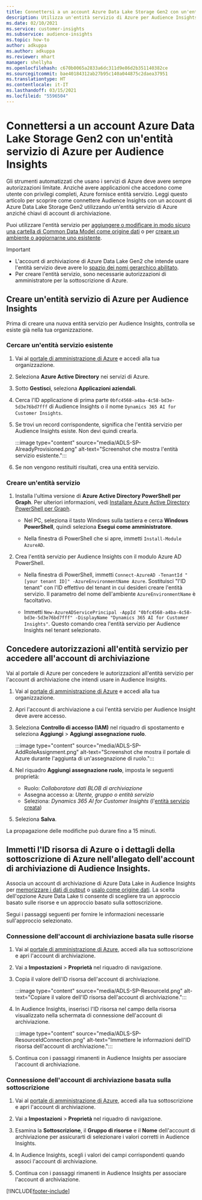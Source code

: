 ```yaml
---
title: Connettersi a un account Azure Data Lake Storage Gen2 con un'entità servizio
description: Utilizza un'entità servizio di Azure per Audience Insights per connetterti al tuo data lake quando lo associ a Audience Insights.
ms.date: 02/10/2021
ms.service: customer-insights
ms.subservice: audience-insights
ms.topic: how-to
author: adkuppa
ms.author: adkuppa
ms.reviewer: mhart
manager: shellyha
ms.openlocfilehash: c670b0065a2833a6dc311d9e86d2b351140382ce
ms.sourcegitcommit: bae40184312ab27b95c140a044875c2daea37951
ms.translationtype: HT
ms.contentlocale: it-IT
ms.lasthandoff: 03/15/2021
ms.locfileid: "5596504"
---
```

# <a name="connect-to-an-azure-data-lake-storage-gen2-account-with-an-azure-service-principal-for-audience-insights"></a>Connettersi a un account Azure Data Lake Storage Gen2 con un'entità servizio di Azure per Audience Insights

Gli strumenti automatizzati che usano i servizi di Azure deve avere sempre autorizzazioni limitate. Anziché avere applicazioni che accedono come utente con privilegi completi, Azure fornisce entità servizio. Leggi questo articolo per scoprire come connettere Audience Insights con un account di Azure Data Lake Storage Gen2 utilizzando un'entità servizio di Azure anziché chiavi di account di archiviazione. 

Puoi utilizzare l'entità servizio per [aggiungere o modificare in modo sicuro una cartella di Common Data Model come origine dati](connect-common-data-model.md) o per [creare un ambiente o aggiornarne uno esistente](manage-environments.md#create-an-environment-in-an-existing-organization).

> [!IMPORTANT]
> - L'account di archiviazione di Azure Data Lake Gen2 che intende usare l'entità servizio deve avere lo [spazio dei nomi gerarchico abilitato](/azure/storage/blobs/data-lake-storage-namespace).
> - Per creare l'entità servizio, sono necessarie autorizzazioni di amministratore per la sottoscrizione di Azure.

## <a name="create-azure-service-principal-for-audience-insights"></a>Creare un'entità servizio di Azure per Audience Insights

Prima di creare una nuova entità servizio per Audience Insights, controlla se esiste già nella tua organizzazione.

### <a name="look-for-an-existing-service-principal"></a>Cercare un'entità servizio esistente

1. Vai al [portale di amministrazione di Azure](https://portal.azure.com) e accedi alla tua organizzazione.

2. Seleziona **Azure Active Directory** nei servizi di Azure.

3. Sotto **Gestisci**, seleziona **Applicazioni aziendali**.

4. Cerca l'ID applicazione di prima parte `0bfc4568-a4ba-4c58-bd3e-5d3e76bd7fff` di Audience Insights o il nome `Dynamics 365 AI for Customer Insights`.

5. Se trovi un record corrispondente, significa che l'entità servizio per Audience Insights esiste. Non devi quindi crearla.
   
   :::image type="content" source="media/ADLS-SP-AlreadyProvisioned.png" alt-text="Screenshot che mostra l'entità servizio esistente.":::
   
6. Se non vengono restituiti risultati, crea una entità servizio.

### <a name="create-a-new-service-principal"></a>Creare un'entità servizio

1. Installa l'ultima versione di **Azure Active Directory PowerShell per Graph**. Per ulteriori informazioni, vedi [Installare Azure Active Directory PowerShell per Graph](/powershell/azure/active-directory/install-adv2).
   - Nel PC, seleziona il tasto Windows sulla tastiera e cerca **Windows PowerShell**, quindi seleziona **Esegui come amministratore**.
   
   - Nella finestra di PowerShell che si apre, immetti `Install-Module AzureAD`.

2. Crea l'entità servizio per Audience Insights con il modulo Azure AD PowerShell.
   - Nella finestra di PowerShell, immetti `Connect-AzureAD -TenantId "[your tenant ID]" -AzureEnvironmentName Azure`. Sostituisci "l'ID tenant" con l'ID effettivo del tenant in cui desideri creare l'entità servizio. Il parametro del nome dell'ambiente `AzureEnvironmentName` è facoltativo.
  
   - Immetti `New-AzureADServicePrincipal -AppId "0bfc4568-a4ba-4c58-bd3e-5d3e76bd7fff" -DisplayName "Dynamics 365 AI for Customer Insights"`. Questo comando crea l'entità servizio per Audience Insights nel tenant selezionato.  

## <a name="grant-permissions-to-the-service-principal-to-access-the-storage-account"></a>Concedere autorizzazioni all'entità servizio per accedere all'account di archiviazione

Vai al portale di Azure per concedere le autorizzazioni all'entità servizio per l'account di archiviazione che intendi usare in Audience Insights.

1. Vai al [portale di amministrazione di Azure](https://portal.azure.com) e accedi alla tua organizzazione.

1. Apri l'account di archiviazione a cui l'entità servizio per Audience Insight deve avere accesso.

1. Seleziona **Controllo di accesso (IAM)** nel riquadro di spostamento e seleziona **Aggiungi** > **Aggiungi assegnazione ruolo**.
   
   :::image type="content" source="media/ADLS-SP-AddRoleAssignment.png" alt-text="Screenshot che mostra il portale di Azure durante l'aggiunta di un'assegnazione di ruolo.":::
   
1. Nel riquadro **Aggiungi assegnazione ruolo**, imposta le seguenti proprietà:
   - Ruolo: *Collaboratore dati BLOB di archiviazione*
   - Assegna accesso a: *Utente, gruppo o entità servizio*
   - Seleziona: *Dynamics 365 AI for Customer Insights* (l'[entità servizio creata](#create-a-new-service-principal))

1.  Seleziona **Salva**.

La propagazione delle modifiche può durare fino a 15 minuti.

## <a name="enter-the-azure-resource-id-or-the-azure-subscription-details-in-the-storage-account-attachment-to-audience-insights"></a>Immetti l'ID risorsa di Azure o i dettagli della sottoscrizione di Azure nell'allegato dell'account di archiviazione di Audience Insights.

Associa un account di archiviazione di Azure Data Lake in Audience Insights per [memorizzare i dati di output](manage-environments.md) o [usalo come origine dati](connect-common-data-service-lake.md). La scelta dell'opzione Azure Data Lake ti consente di scegliere tra un approccio basato sulle risorse e un approccio basato sulla sottoscrizione.

Segui i passaggi seguenti per fornire le informazioni necessarie sull'approccio selezionato.

### <a name="resource-based-storage-account-connection"></a>Connessione dell'account di archiviazione basata sulle risorse

1. Vai al [portale di amministrazione di Azure](https://portal.azure.com), accedi alla tua sottoscrizione e apri l'account di archiviazione.

1. Vai a **Impostazioni** > **Proprietà** nel riquadro di navigazione.

1. Copia il valore dell'ID risorsa dell'account di archiviazione.

   :::image type="content" source="media/ADLS-SP-ResourceId.png" alt-text="Copiare il valore dell'ID risorsa dell'account di archiviazione.":::

1. In Audience Insights, inserisci l'ID risorsa nel campo della risorsa visualizzato nella schermata di connessione dell'account di archiviazione.

   :::image type="content" source="media/ADLS-SP-ResourceIdConnection.png" alt-text="Immettere le informazioni dell'ID risorsa dell'account di archiviazione.":::   
   
1. Continua con i passaggi rimanenti in Audience Insights per associare l'account di archiviazione.

### <a name="subscription-based-storage-account-connection"></a>Connessione dell'account di archiviazione basata sulla sottoscrizione

1. Vai al [portale di amministrazione di Azure](https://portal.azure.com), accedi alla tua sottoscrizione e apri l'account di archiviazione.

1. Vai a **Impostazioni** > **Proprietà** nel riquadro di navigazione.

1. Esamina la **Sottoscrizione**, il **Gruppo di risorse** e il **Nome** dell'account di archiviazione per assicurarti di selezionare i valori corretti in Audience Insights.

1. In Audience Insights, scegli i valori dei campi corrispondenti quando associ l'account di archiviazione.
   
1. Continua con i passaggi rimanenti in Audience Insights per associare l'account di archiviazione.


[!INCLUDE[footer-include](../includes/footer-banner.md)]